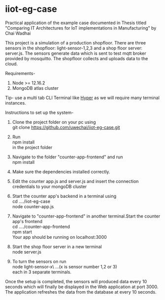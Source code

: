 # iiot-eg-case
Practical application of the example case documented in Thesis titled "Comparing IT Architectures for IoT implementations in Manufacturing" by Chai Wadhai

This project is a simulation of a production shopfloor. There are three sensors in the shopfloor: light-sensor-1,2,3 and a shop floor server: server.js. The sensors generate data 
which is sent to test mqtt broker provided by mosquitto. The shopfloor collects and uploads data to the cloud.

Requirements- 
1. Node >= 12.16.2
2. MongoDB atlas cluster

Tip- use a multi tab CLI Terminal like  [Hyper](https://hyper.is) as we will require many terminal instances.

Instructions to set up the system-
1. Clone the project folder on your pc using\
      git clone https://github.com/uwechai/iiot-eg-case.git
      
2. Run\
    npm install\
   in the project folder
   
3. Navigate to the folder "counter-app-frontend" and run\
    npm install
    
4. Make sure the dependencies installed correctly.

5. Edit the counter app.js and server.js and insert the connection credentials to your mongoDB cluster

6. Start the counter app's backend in a terminal using\
    cd ..../iiot-eg-case\
    node counter-app.js
    
7. Navigate to "counter-app-frontend" in another terminal.Start the counter app's frontend \
    cd ..../counter-app-frontend\
    npm start \
    Your app should be running on localhost:3000
    
5. Start the shop floor server in a new terminal\
    node server.js
    
6. To turn the sensors on run\
    node light-sensor-x\ 
    ...(x is sensor number 1,2 or 3)\
    each in 3 separate terminals.

Once the setup is completed, the sensors will produced data every 10 seconds which will finally be displayed in the Web application at port 3000. The application refreshes the data from the database at every 10 seconds.

 

